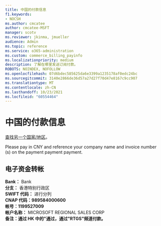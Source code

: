 ```yaml
---
title: 中国的付款信息
f1.keywords:
- NOCSH
ms.author: cmcatee
author: cmcatee-MSFT
manager: scotv
ms.reviewer: jkinma, jmueller
audience: Admin
ms.topic: reference
ms.service: o365-administration
ms.custom: commerce_billing_payinfo
ms.localizationpriority: medium
description: 了解在哪里发送订阅付款。
ROBOTS: NOINDEX, NOFOLLOW
ms.openlocfilehash: 07d6bdec585625da6e3399a1235178af0edc24bc
ms.sourcegitcommit: 3140e2866de36d57a27d27f70d47e8167c9cc907
ms.translationtype: MT
ms.contentlocale: zh-CN
ms.lasthandoff: 10/23/2021
ms.locfileid: "60554464"
---
```

# <a name="payment-information-for-china"></a>中国的付款信息

[查找另一个国家/地区](../billing-and-payments/pay-for-your-subscription.md)。

Please pay in CNY and reference your company name and invoice number (s) on the payment payment payment.

## <a name="electronic-funds-transfer"></a>电子资金转帐

**Bank：** Bank  
**分支：** 香港特别行政区  
**SWIFT 代码：** 进行分列  
**CNAP 代码：989584000600**  
**帐号：1199527009**  
**帐户名称：** MICROSOFT REGIONAL SALES CORP  
**备注：通过 HK 中的"通过，通过"RTGS"频道付款。**
